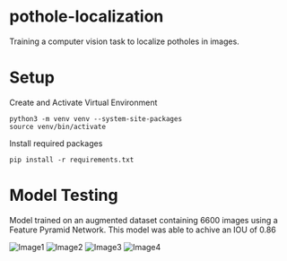 # pothole-localization
Training a computer vision task to localize potholes in images.

# Setup

Create and Activate Virtual Environment

```	
python3 -m venv venv --system-site-packages
source venv/bin/activate
```

Install required packages

```
pip install -r requirements.txt
```

# Model Testing

Model trained on an augmented dataset containing 6600 images using a Feature Pyramid Network. This model was able to achive an IOU of 0.86

![Image1]('./images/output1.png)
![Image2]('./images/output2.png)
![Image3]('./images/output3.png)
![Image4]('./images/output4.png)